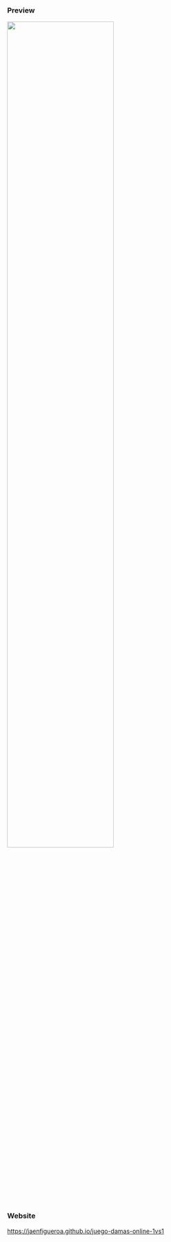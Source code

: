 ### Preview

<div >
  <img src="./assets/preview.gif" align="center" style="width: 70%" />
</div>

### Website

https://jaenfigueroa.github.io/juego-damas-online-1vs1
